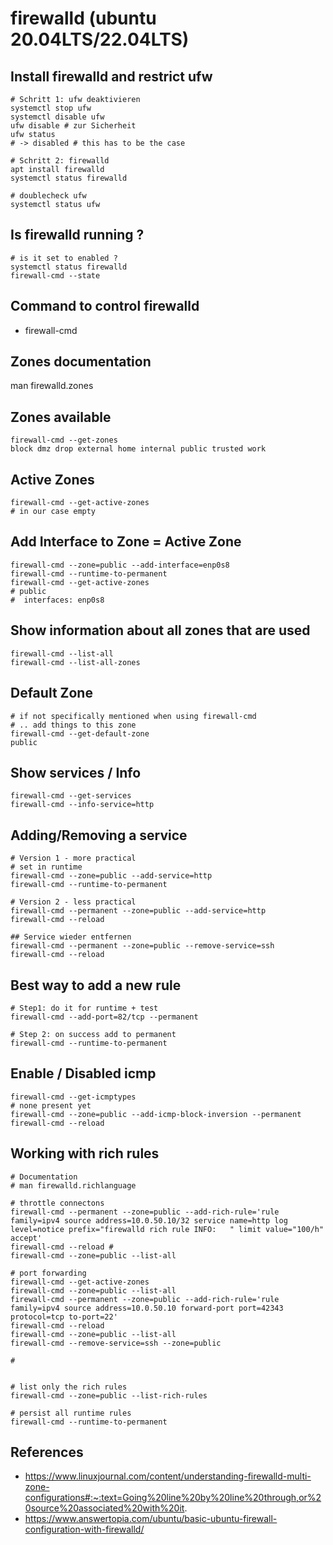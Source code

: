 # firewalld (ubuntu 20.04LTS/22.04LTS)  

## Install firewalld and restrict ufw 

```
# Schritt 1: ufw deaktivieren 
systemctl stop ufw
systemctl disable ufw 
ufw disable # zur Sicherheit 
ufw status
# -> disabled # this has to be the case 
```

```
# Schritt 2: firewalld 
apt install firewalld 
systemctl status firewalld 

# doublecheck ufw 
systemctl status ufw 

```


## Is firewalld running ?
```
# is it set to enabled ?
systemctl status firewalld 
firewall-cmd --state
```

## Command to control firewalld 
  
  * firewall-cmd 



## Zones documentation 

man firewalld.zones 

## Zones available 

```
firewall-cmd --get-zones 
block dmz drop external home internal public trusted work
```

## Active Zones 

```
firewall-cmd --get-active-zones
# in our case empty 
```

## Add Interface to Zone = Active Zone 

```
firewall-cmd --zone=public --add-interface=enp0s8
firewall-cmd --runtime-to-permanent 
firewall-cmd --get-active-zones 
# public
#  interfaces: enp0s8

```

## Show information about all zones that are used 
```
firewall-cmd --list-all 
firewall-cmd --list-all-zones 
```


## Default Zone 

```
# if not specifically mentioned when using firewall-cmd
# .. add things to this zone 
firewall-cmd --get-default-zone
public
```

## Show services / Info
```
firewall-cmd --get-services 
firewall-cmd --info-service=http
```

## Adding/Removing a service 

```
# Version 1 - more practical 
# set in runtime 
firewall-cmd --zone=public --add-service=http
firewall-cmd --runtime-to-permanent 

# Version 2 - less practical
firewall-cmd --permanent --zone=public --add-service=http
firewall-cmd --reload 
```

```
## Service wieder entfernen
firewall-cmd --permanent --zone=public --remove-service=ssh
firewall-cmd --reload 
```

## Best way to add a new rule 
```
# Step1: do it for runtime + test
firewall-cmd --add-port=82/tcp --permanent  

# Step 2: on success add to permanent 
firewall-cmd --runtime-to-permanent 
```

## Enable / Disabled icmp 
```
firewall-cmd --get-icmptypes
# none present yet 
firewall-cmd --zone=public --add-icmp-block-inversion --permanent
firewall-cmd --reload
```

## Working with rich rules 
```
# Documentation 
# man firewalld.richlanguage

# throttle connectons 
firewall-cmd --permanent --zone=public --add-rich-rule='rule family=ipv4 source address=10.0.50.10/32 service name=http log level=notice prefix="firewalld rich rule INFO:   " limit value="100/h" accept' 
firewall-cmd --reload # 
firewall-cmd --zone=public --list-all

# port forwarding 
firewall-cmd --get-active-zones
firewall-cmd --zone=public --list-all
firewall-cmd --permanent --zone=public --add-rich-rule='rule family=ipv4 source address=10.0.50.10 forward-port port=42343 protocol=tcp to-port=22'
firewall-cmd --reload 
firewall-cmd --zone=public --list-all
firewall-cmd --remove-service=ssh --zone=public

# 


# list only the rich rules 
firewall-cmd --zone=public --list-rich-rules

# persist all runtime rules 
firewall-cmd --runtime-to-permanent

```


## References 

  * https://www.linuxjournal.com/content/understanding-firewalld-multi-zone-configurations#:~:text=Going%20line%20by%20line%20through,or%20source%20associated%20with%20it.
  * https://www.answertopia.com/ubuntu/basic-ubuntu-firewall-configuration-with-firewalld/
